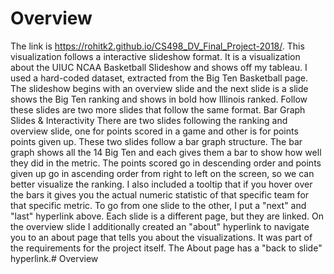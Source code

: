 # Overview
The link is https://rohitk2.github.io/CS498_DV_Final_Project-2018/.
This visualization follows a interactive slideshow format. It is a visualization about the UIUC NCAA Basketball Slideshow and shows off my tableau. I used a hard-coded dataset, extracted from the Big Ten Basketball page. The slideshow begins with an overview slide and the next slide is a slide shows the Big Ten ranking and shows in bold how Illinois ranked. Follow these slides are two more slides that follow the same format.
Bar Graph Slides & Interactivity
There are two slides following the ranking and overview slide, one for points scored in a game and other is for points points given up. These two slides follow a bar graph structure. The bar graph shows all the 14 Big Ten and each gives them a bar to show how well they did in the metric. The points scored go in descending order and points given up go in ascending order from right to left on the screen, so we can better visualize the ranking. I also included a tooltip that if you hover over the bars it gives you the actual numeric statistic of that specific team for that specific metric.
To go from one slide to the other, I put a "next" and "last" hyperlink above. Each slide is a different page, but they are linked. On the overview slide I additionally created an "about" hyperlink to navigate you to an about page that tells you about the visualizations. It was part of the requirements for the project itself. The About page has a "back to slide" hyperlink.# Overview
